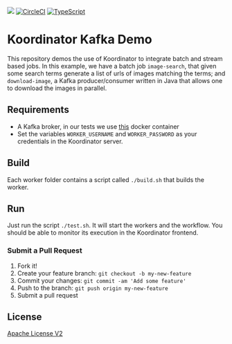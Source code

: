 [![](http://slack.xcomponent.com/badge.svg)](http://slack.xcomponent.com/)
[![CircleCI](https://circleci.com/gh/xcomponent/koordinator-kafka-demo/tree/master.svg?style=svg)](https://circleci.com/gh/xcomponent/koordinator-kafka-demo/tree/master)
[![TypeScript](https://badges.frapsoft.com/typescript/love/typescript.png?v=101)](https://github.com/ellerbrock/typescript-badges/)

# Koordinator Kafka Demo

This repository demos the use of Koordinator to integrate batch and stream
based jobs. In this example, we have a batch job `image-search`, that given some
search terms generate a list of urls of images matching the terms; and
`download-image`, a Kafka producer/consumer written in Java that allows one to
download the images in parallel.

## Requirements

* A Kafka broker, in our tests we use [this](https://hub.docker.com/r/spotify/kafka/) docker container
* Set the variables `WORKER_USERNAME` and `WORKER_PASSWORD` as your credentials
  in the Koordinator server.

## Build

Each worker folder contains a script called `./build.sh` that builds the
worker. 

## Run

Just run the script `./test.sh`. It will start the workers and the workflow.
You should be able to monitor its execution in the Koordinator frontend.

### Submit a Pull Request

1.  Fork it!
2.  Create your feature branch: `git checkout -b my-new-feature`
3.  Commit your changes: `git commit -am 'Add some feature'`
4.  Push to the branch: `git push origin my-new-feature`
5.  Submit a pull request

## License

[Apache License V2](https://raw.githubusercontent.com/xcomponent/koordinator-kafka-demo/master/LICENSE)

